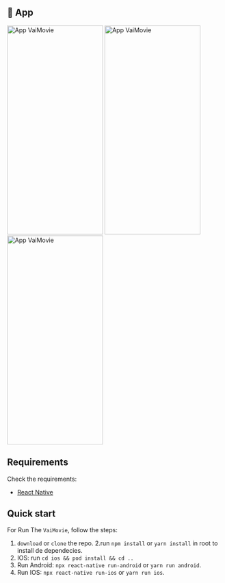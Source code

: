 ## 📱 App

<div style="flex-direction: row;">
  <img src="https://i.imgur.com/jJ8l6dI.png" width="224px;" height="487px;" alt="App VaiMovie"/>
  <img src="https://i.imgur.com/k7rJZrU.png" width="224px;" height="487px;" alt="App VaiMovie"/>
  <img src="https://i.imgur.com/SXV3ABq.png" width="224px;" height="487px;" alt="App VaiMovie"/>
</div>

## Requirements

Check the requirements:

- [React Native](http://facebook.github.io/react-native/)

## Quick start

For Run The `VaiMovie`, follow the steps:

1. `download` or `clone` the repo.
   2.run `npm install` or `yarn install` in root to install de dependecies.
2. IOS: run `cd ios && pod install && cd ..`
3. Run Android: `npx react-native run-android` or `yarn run android`.
4. Run IOS: `npx react-native run-ios` or `yarn run ios`.
